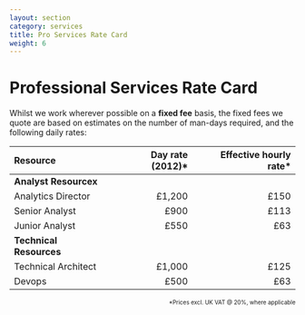 ```yaml
---
layout: section
category: services
title: Pro Services Rate Card
weight: 6
---
```


# Professional Services Rate Card

Whilst we work wherever possible on a **fixed fee** basis, the fixed fees we quote are based on estimates on the number of man-days required, and the following daily rates:

| Resource                | Day rate (2012)* | Effective hourly rate* |
|:------------------------|-----------------:|-----------------------:|
| **Analyst Resourcex**   |                  |                        |
| Analytics Director      | £1,200           | £150                   |
| Senior Analyst          | £900             | £113                   |
| Junior Analyst          | £550             | £63                    |
| **Technical Resources** |                  |                        |
| Technical Architect     | £1,000           | £125                   |
| Devops                  | £500             | £63                    |

<p style="font-size:10px;text-align:right">*Prices excl. UK VAT @ 20%, where applicable</p>